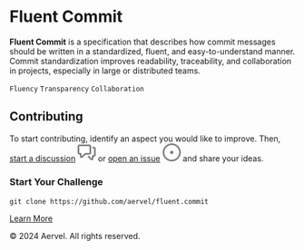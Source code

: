 # Fluent Commit

**Fluent Commit** is a specification that describes how commit messages should be written in a standardized, fluent, and
easy-to-understand manner. Commit standardization improves readability, traceability, and collaboration in projects,
especially in large or distributed teams.

`Fluency` `Transparency` `Collaboration`

## Contributing

To start contributing, identify an aspect you would like to improve. Then,
[start a discussion](https://github.com/aervel/fluent.commit/discussions/new/choose)
![GitHub Discussion Icon](docs/discussions.svg) or 
[open an issue](https://github.com/aervel/fluent.commit/issues/new/choose)
![GitHub Issues Icon](docs/issues.svg) and share your ideas.

### Start Your Challenge

```shell
git clone https://github.com/aervel/fluent.commit
```

[Learn More](CONTRIBUTING.md)

© 2024 Aervel. All rights reserved.
